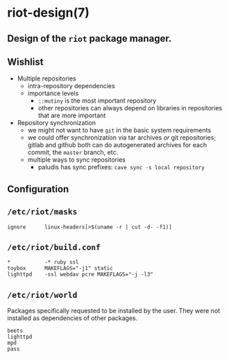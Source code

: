 # riot-design(7)
## Design of the `riot` package manager.

## Wishlist

- Multiple repositories
    - intra-repository dependencies
    - importance levels
        - `::mutiny` is the most important repository
        - other repositories can always depend on libraries in repositories that are more important
- Repository synchronization
    - we might not want to have `git` in the basic system requirements
    - we could offer synchronization via tar archives *or* git repositories; gitlab and github both
      can do autogenerated archives for each commit, the `master` branch, etc.
    - multiple ways to sync repositories
        - paludis has sync prefixes: `cave sync -s local repository`

## Configuration

## `/etc/riot/masks`

```text
ignore      linux-headers[>$(uname -r | cut -d- -f1)]
```

## `/etc/riot/build.conf`

```text
*           -* ruby ssl
toybox      MAKEFLAGS="-j1" static
lighttpd    -ssl webdav pcre MAKEFLAGS="-j -l3"
```

## `/etc/riot/world`

Packages specifically requested to be installed by the user. They were not installed
as dependencies of other packages.

```
beets
lighttpd
mpd
pass
```

